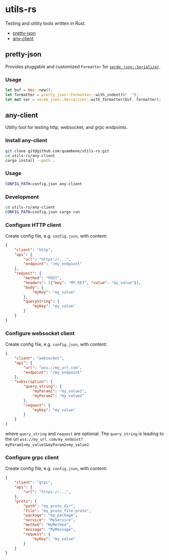 <!-- markdownlint-disable MD024 -->

# utils-rs

Testing and utility tools written in Rust.

- [pretty-json](#pretty-json)
- [any-client](#any-client)

## pretty-json

Provides pluggable and customized `Formatter` for [`serde_json::Serializer`](https://docs.rs/serde_json/latest/serde_json/struct.Serializer.html).

### Usage

``` rust
let buf = Vec::new();
let formatter = pretty_json::Formatter::with_indent(b"  ");
let mut ser = serde_json::Serializer::with_formatter(buf, formatter);
```

## any-client

Utility tool for testing http, websocket, and grpc endpoints.

### Install any-client

``` bash
git clone git@github.com:quambene/utils-rs.git
cd utils-rs/any-client
cargo install --path .
```

### Usage

``` bash
CONFIG_PATH=config.json any-client
```

### Development

``` bash
cd utils-rs/any-client
CONFIG_PATH=config.json cargo run
```

### Configure HTTP client

Create config file, e.g. `config.json`, with content:

``` json
{
    "client": "http",
    "api": {
        "url": "https://...",
        "endpoint": "/my_endpoint"
    },
    "request": {
        "method": "POST",
        "headers": [{"key": "MY_KEY", "value": "my_value"}],
        "body": {
            "myKey": "my_value"
        },
        "queryString": {
            "myKey": "my_value"
        }
    }
}
```

### Configure websocket client

Create config file, e.g. `config.json`, with content:

``` json
{
    "client": "websocket",
    "api": {
        "url": "wss://my_url.com",
        "endpoint": "/my_endpoint"
    },
    "subscription": {
        "query_string": {
            "myParam1": "my_value1",
            "myParam2": "my_value2"
        },
        "request": {
            "myKey": "my_value"
        }
    }
}
```

where `query_string` and `request` are optional. The `query_string` is leading to the url `wss://my_url.com/my_endoint?myParam1=my_value1&myParam2=my_value2`.

### Configure grpc client

Create config file, e.g. `config.json`, with content:

``` json
{
    "client": "grpc",
    "api": {
        "url": "https://...",
    },
    "proto": {
        "path": "my_proto_dir",
        "file": "my_proto_file.proto",
        "package": "my_package",
        "service": "MyService",
        "method": "MyMethod",
        "message": "MyMessage",
        "request": {
            "myKey": "my_value"
        }
    }
}
```

